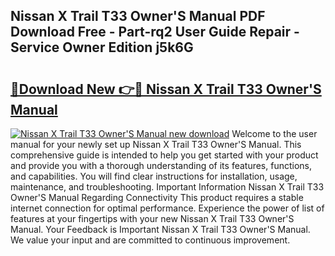 ## Nissan X Trail T33 Owner'S Manual PDF Download Free - Part-rq2 User Guide Repair - Service Owner Edition j5k6G

# <h2><a href="http://cf13959.oget.top/?id=Nissan+X+Trail+T33+Owner%27S+Manual">🔗Download New 👉🔴 Nissan X Trail T33 Owner'S Manual</a></h2>

[![Nissan X Trail T33 Owner'S Manual new download](https://i.imgur.com/5g1atiW.png)](http://cf13959.oget.top/?id=Nissan+X+Trail+T33+Owner%27S+Manual)
Welcome to the user manual for your newly set up Nissan X Trail T33 Owner'S Manual. This comprehensive guide is intended to help you get started with your product and provide you with a thorough understanding of its features, functions, and capabilities. You will find clear instructions for installation, usage, maintenance, and troubleshooting. Important Information Nissan X Trail T33 Owner'S Manual Regarding Connectivity This product requires a stable internet connection for optimal performance. Experience the power of list of features at your fingertips with your new Nissan X Trail T33 Owner'S Manual. Your Feedback is Important Nissan X Trail T33 Owner'S Manual. We value your input and are committed to continuous improvement.
